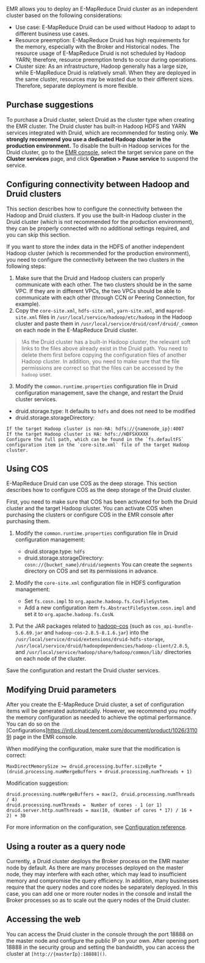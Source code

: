EMR allows you to deploy an E-MapReduce Druid cluster as an independent cluster based on the following considerations:
- Use case: E-MapReduce Druid can be used without Hadoop to adapt to different business use cases.
- Resource preemption: E-MapReduce Druid has high requirements for the memory, especially with the Broker and Historical nodes. The resource usage of E-MapReduce Druid is not scheduled by Hadoop YARN; therefore, resource preemption tends to occur during operations.
- Cluster size: As an infrastructure, Hadoop generally has a large size, while E-MapReduce Druid is relatively small. When they are deployed in the same cluster, resources may be wasted due to their different sizes. Therefore, separate deployment is more flexible.

## Purchase suggestions
To purchase a Druid cluster, select Druid as the cluster type when creating the EMR cluster. The Druid cluster has built-in Hadoop HDFS and YARN services integrated with Druid, which are recommended for testing only. **We strongly recommend you use a dedicated Hadoop cluster in the production environment.**
To disable the built-in Hadoop services for the Druid cluster, go to the [EMR console](https://console.cloud.tencent.com/emr), select the target service pane on the **Cluster services** page, and click **Operation > Pause service** to suspend the service.


## Configuring connectivity between Hadoop and Druid clusters
This section describes how to configure the connectivity between the Hadoop and Druid clusters. If you use the built-in Hadoop cluster in the Druid cluster (which is not recommended for the production environment), they can be properly connected with no additional settings required, and you can skip this section.

If you want to store the index data in the HDFS of another independent Hadoop cluster (which is recommended for the production environment), you need to configure the connectivity between the two clusters in the following steps:
1. Make sure that the Druid and Hadoop clusters can properly communicate with each other.
The two clusters should be in the same VPC. If they are in different VPCs, the two VPCs should be able to communicate with each other (through CCN or Peering Connection, for example).
2. Copy the `core-site.xml`, `hdfs-site.xml`, `yarn-site.xml`, and `mapred-site.xml` files in `/usr/local/service/hadoop/etc/hadoop` in the Hadoop cluster and paste them in `/usr/local/service/druid/conf/druid/_common` on each node in the E-MapReduce Druid cluster.
>!As the Druid cluster has a built-in Hadoop cluster, the relevant soft links to the files above already exist in the Druid path. You need to delete them first before copying the configuration files of another Hadoop cluster. In addition, you need to make sure that the file permissions are correct so that the files can be accessed by the `hadoop` user.
3. Modify the `common.runtime.properties` configuration file in Druid configuration management, save the change, and restart the Druid cluster services.
 - druid.storage.type: It defaults to `hdfs` and does not need to be modified
 - druid.storage.storageDirectory:
```
If the target Hadoop cluster is non-HA: hdfs://{namenode_ip}:4007
If the target Hadoop cluster is HA: hdfs://HDFSXXXXX
Configure the full path, which can be found in the `fs.defaultFS` configuration item in the `core-site.xml` file of the target Hadoop cluster.
```

## Using COS
E-MapReduce Druid can use COS as the deep storage. This section describes how to configure COS as the deep storage of the Druid cluster.

First, you need to make sure that COS has been activated for both the Druid cluster and the target Hadoop cluster. You can activate COS when purchasing the clusters or configure COS in the EMR console after purchasing them.

1. Modify the `common.runtime.properties` configuration file in Druid configuration management:
	- druid.storage.type: `hdfs`
	- druid.storage.storageDirectory: `cosn://{bucket_name}/druid/segments`
You can create the `segments` directory on COS and set its permissions in advance.

2. Modify the `core-site.xml` configuration file in HDFS configuration management:
	- Set `fs.cosn.impl` to `org.apache.hadoop.fs.CosFileSystem`.
	- Add a new configuration item `fs.AbstractFileSystem.cosn.impl` and set it to `org.apache.hadoop.fs.CosN`.
3. Put the JAR packages related to [hadoop-cos](https://github.com/tencentyun/hadoop-cos/releases) (such as `cos_api-bundle-5.6.69.jar` and `hadoop-cos-2.8.5-8.1.6.jar`) into the `/usr/local/service/druid/extensions/druid-hdfs-storage`, `/usr/local/service/druid/hadoopdependencies/hadoop-client/2.8.5`, and `/usr/local/service/hadoop/share/hadoop/common/lib/` directories on each node of the cluster.

Save the configuration and restart the Druid cluster services.

## Modifying Druid parameters
After you create the E-MapReduce Druid cluster, a set of configuration items will be generated automatically. However, we recommend you modify the memory configuration as needed to achieve the optimal performance. You can do so on the [Configurations]https://intl.cloud.tencent.com/document/product/1026/31109) page in the EMR console.

When modifying the configuration, make sure that the modification is correct:
```
MaxDirectMemorySize >= druid.processing.buffer.sizeByte *(druid.processing.numMergeBuffers + druid.processing.numThreads + 1) 
```
Modification suggestion:
```
druid.processing.numMergeBuffers = max(2, druid.processing.numThreads / 4)
druid.processing.numThreads =  Number of cores - 1 (or 1)
druid.server.http.numThreads = max(10, (Number of cores * 17) / 16 + 2) + 30
```
For more information on the configuration, see [Configuration reference](https://druid.apache.org/docs/0.17.0/configuration/index.html#common-configurations).

## Using a router as a query node
Currently, a Druid cluster deploys the Broker process on the EMR master node by default. As there are many processes deployed on the master node, they may interfere with each other, which may lead to insufficient memory and compromise the query efficiency. In addition, many businesses require that the query nodes and core nodes be separately deployed. In this case, you can add one or more router nodes in the console and install the Broker processes so as to scale out the query nodes of the Druid cluster.

## Accessing the web
You can access the Druid cluster in the console through the port 18888 on the master node and configure the public IP on your own. After opening port 18888 in the security group and setting the bandwidth, you can access the cluster at `[http://{masterIp}:18888]()`.
